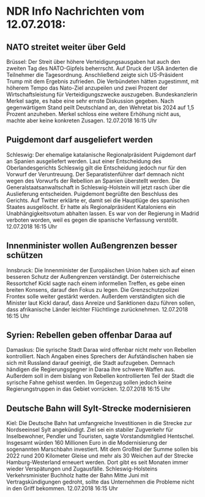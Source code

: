 # NDR Info Nachrichten vom 12.07.2018:


## NATO streitet weiter über Geld
Brüssel: Der Streit über höhere Verteidigungsausgaben hat auch den zweiten Tag des NATO-Gipfels beherrscht. Auf Druck der USA änderten die Teilnehmer die Tagesordnung. Anschließend zeigte sich US-Präsident Trump mit dem Ergebnis zufrieden. Die Verbündeten hätten zugestimmt, mit höherem Tempo das Nato-Ziel anzupeilen und zwei Prozent der Wirtschaftsleistung für Verteidigungszwecke auszugeben. Bundeskanzlerin Merkel sagte, es habe eine sehr ernste Diskussion gegeben. Nach gegenwärtigem Stand peilt Deutschland an, den Wehretat bis 2024 auf 1,5 Prozent anzuheben. Merkel schloss eine weitere Erhöhung nicht aus, machte aber keine konkreten Zusagen. 12.07.2018 16:15 Uhr 

## Puigdemont darf ausgeliefert werden
Schleswig:	Der ehemalige katalanische Regionalpräsident Puigdemont darf an Spanien ausgeliefert werden. Laut einer Entscheidung des Oberlandesgerichts Schleswig gilt die Entscheidung jedoch nur für den Vorwurf der Veruntreuung. Der Separatistenführer darf demnach nicht wegen des Vorwurfs der Rebellion an Spanien überstellt werden. Die Generalstaatsanwaltschaft in Schleswig-Holstein will jetzt rasch über die Auslieferung entscheiden. Puigdemont begrüßte den Beschluss des Gerichts. Auf Twitter erklärte er, damit sei die Hauptlüge des spanischen Staates ausgelöscht. Er hatte als Regionalpräsident Kataloniens ein Unabhängigkeitsvotum abhalten lassen. Es war von der Regierung in Madrid verboten worden, weil es gegen die spanische Verfassung verstößt. 12.07.2018 16:15 Uhr 

## Innenminister wollen Außengrenzen besser schützen
Innsbruck: Die Innenminister der Europäischen Union haben sich auf einen besseren Schutz der Außengrenzen verständigt. Der österreichische Ressortchef Kickl sagte nach einem informellen Treffen, es gebe einen breiten Konsens, darauf den Fokus zu legen. Die Grenzschutzpolizei Frontex solle weiter gestärkt werden. Außerdem verständigten sich die Minister laut Kickl darauf, dass Anreize und Sanktionen dazu führen sollen, dass afrikanische Länder leichter Flüchtlinge zurücknehmen. 12.07.2018 16:15 Uhr 

## Syrien: Rebellen geben offenbar Daraa auf
Damaskus:	Die syrische Stadt Daraa wird offenbar nicht mehr von Rebellen kontrolliert. Nach Angaben eines Sprechers der Aufständischen haben sie sich mit Russland darauf geeinigt, die Stadt aufzugeben. Demnach händigen die Regierungsgegner in Daraa ihre schwere Waffen aus. Außerdem soll in dem bislang von Rebellen kontrollierten Teil der Stadt die syrische Fahne gehisst werden. Im Gegenzug sollen jedoch keine Regierungstruppen in das Gebiet vorrücken. 12.07.2018 16:15 Uhr 

## Deutsche Bahn will Sylt-Strecke modernisieren
Kiel: Die Deutsche Bahn hat umfangreiche Investitionen in die Strecke zur Nordseeinsel Sylt angekündigt. Ziel sei ein stabiler Zugverkehr für Inselbewohner, Pendler und Touristen, sagte Vorstandsmitglied Hentschel. Insgesamt würden 160 Millionen Euro in die Modernisierung der sogenannten Marschbahn investiert. Mit dem Großteil der Summe sollen bis 2022 rund 200 Kilometer Gleise und mehr als 30 Weichen auf der Strecke Hamburg-Westerland erneuert werden. Dort gibt es seit Monaten immer wieder Verspätungen und Zugausfälle. Schleswig-Holsteins Verkehrsminister Buchholz hatte der Bahn Mitte Juni mit Vertragskündigungen gedroht, sollte das Unternehmen die Probleme nicht in den Griff bekommen. 12.07.2018 16:15 Uhr 
